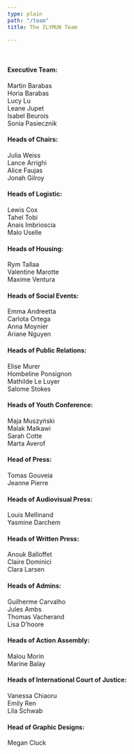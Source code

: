 ```yaml
---
type: plain
path: "/team"
title: The ILYMUN Team

---
```

<br/>

#### Executive Team:

Martin Barabas <br/>
Horia Barabas <br/>
Lucy Lu <br/>
Leane Jupet <br/>
Isabel Beurois <br/>
Sonia Pasiecznik <br/>

#### Heads of Chairs:

Julia Weiss <br/>
Lance Arrighi <br/>
Alice Faujas <br/>
Jonah Gilroy <br/>

#### Heads of Logistic:

Lewis Cox <br/>
Tahel Tobi <br/>
Anais Imbrioscia <br/>
Malo Uselle <br/>

#### Heads of Housing:

Rym Tallaa <br/>
Valentine Marotte <br/>
Maxime Ventura <br/>

#### Heads of Social Events:

Emma Andreetta <br/>
Carlota Ortega <br/>
Anna Moynier <br/>
Ariane Nguyen <br/>

#### Heads of Public Relations:

Elise Murer <br/>
Hombeline Ponsignon <br/>
Mathilde Le Luyer <br/>
Salome Stokes <br/>

#### Heads of Youth Conference:

Maja Muszyński <br/>
Malak Malkawi <br/>
Sarah Cotte <br/>
Marta Averof <br/>

#### Head of Press:

Tomas Gouveia <br/> Jeanne Pierre <br/>

#### Heads of Audiovisual Press:

Louis Mellinand <br/>
Yasmine Darchem <br/>

#### Heads of Written Press:

Anouk Balloffet <br/>
Claire Dominici <br/>
Clara Larsen <br/>

#### Heads of Admins:

Guilherme Carvalho <br/>
Jules Ambs <br/>
Thomas Vacherand <br/>
Lisa D’hoore <br/>

#### Heads of Action Assembly:

Malou Morin <br/>
Marine Balay <br/>

#### Heads of International Court of Justice:

Vanessa Chiaoru <br/> Emily Ren <br/> Lila Schwab <br/>

#### Head of Graphic Designs:

Megan Cluck <br/>
